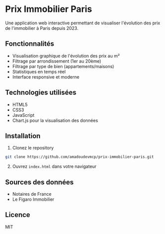 # Prix Immobilier Paris

Une application web interactive permettant de visualiser l'évolution des prix de l'immobilier à Paris depuis 2023.

## Fonctionnalités

- Visualisation graphique de l'évolution des prix au m²
- Filtrage par arrondissement (1er au 20ème)
- Filtrage par type de bien (appartements/maisons)
- Statistiques en temps réel
- Interface responsive et moderne

## Technologies utilisées

- HTML5
- CSS3
- JavaScript
- Chart.js pour la visualisation des données

## Installation

1. Clonez le repository
```bash
git clone https://github.com/amadoudevmcp/prix-immobilier-paris.git
```

2. Ouvrez `index.html` dans votre navigateur

## Sources des données

- Notaires de France
- Le Figaro Immobilier

## Licence

MIT